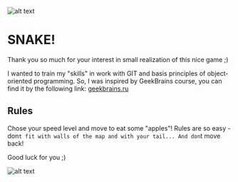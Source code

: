 ![alt text](https://pp.userapi.com/c855432/v855432752/98ef6/ySUFHE5vfJU.jpg)

# SNAKE! 

Thank you so much for your interest in small realization of this nice game ;) 

I wanted to train my "skills" in work with GIT and basis principles of object-oriented programming.
So, I was inspired by GeekBrains course, you can find it by the following link:
[geekbrains.ru]( https://geekbrains.ru/courses/70?utm_source=youtube.com&utm_medium=internal&utm_campaign=description&utm_content=courses_70)

## Rules 
Chose your speed level and move to eat some "apples"!
Rules are so easy - don`t fit with walls of the map and with your tail... And don`t move back!

Good luck for you ;)

![alt text](https://pp.userapi.com/c858228/v858228404/1a739/_d4KDyXLOUE.jpg)
